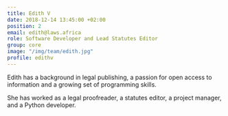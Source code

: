 ```yaml
---
title: Edith V
date: 2018-12-14 13:45:00 +02:00
position: 2
email: edith@laws.africa
role: Software Developer and Lead Statutes Editor
group: core
image: "/img/team/edith.jpg"
profile: edithv
---
```


Edith has a background in legal publishing, a passion for open access to information and a growing set of programming skills. 

She has worked as a legal proofreader, a statutes editor, a project manager, and a Python developer.